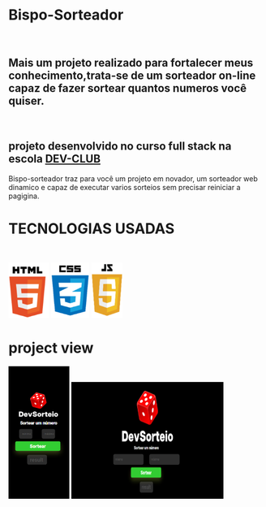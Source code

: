 <h1> Bispo-Sorteador</h1>
<br>
<h2>Mais um projeto realizado para fortalecer meus conhecimento,trata-se de um sorteador on-line capaz de fazer sortear quantos numeros você quiser. </h2>
<br>
<h2>projeto desenvolvido no curso full stack na escola <a href = "https://rodolfomori.com.br">DEV-CLUB</a></h2>

<p>Bispo-sorteador traz para você um projeto em novador, um sorteador web dinamico e capaz de executar varios sorteios sem precisar reiniciar a pagigina.</p>

<h1>TECNOLOGIAS USADAS</h1>
<br>
<p>
<img src="https://github.com/heliobispo82/Bispo-soteador/blob/main/assets/HTML%20RECORTADO.png" width="80px">
<img src="https://github.com/heliobispo82/Bispo-soteador/blob/main/assets/CSS%20RECORTADO.png"  width="75px" height="109px">
<img src="https://github.com/heliobispo82/Bispo-soteador/blob/main/assets/JS%20RECORTADO.png"   width="61.8px">
</p>
<h1>project view</h1>
<p>
  <img src="https://github.com/heliobispo82/Bispo-soteador/blob/main/assets/mobile.png" width=120px>
  <img src="https://github.com/heliobispo82/Bispo-soteador/blob/main/assets/desktop.png" width=300px height=230px> 
</p>


